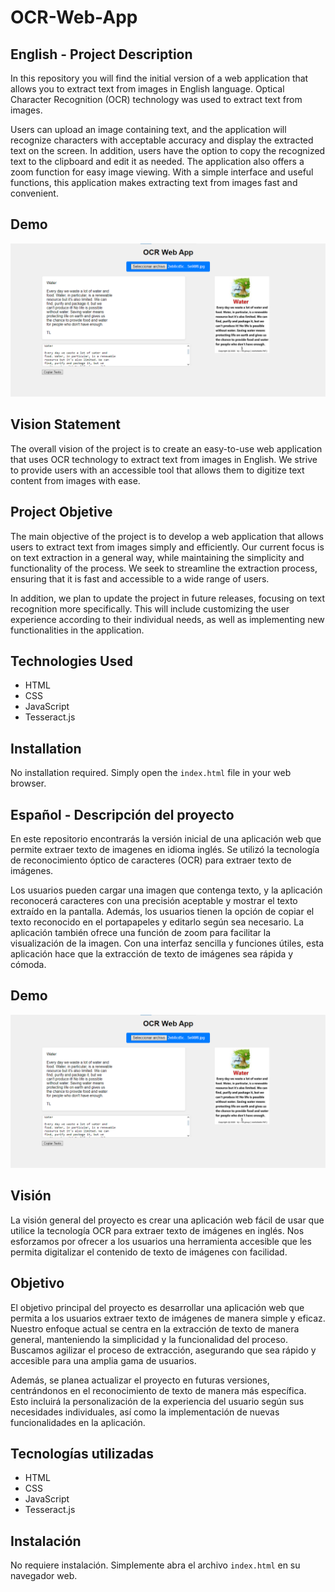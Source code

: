 # OCR-Web-App

##  English - Project Description

In this repository you will find the initial version of a web application that allows you to extract text from images in English language. Optical Character Recognition (OCR) technology was used to extract text from images. 

Users can upload an image containing text, and the application will recognize characters with acceptable accuracy and display the extracted text on the screen. In addition, users have the option to copy the recognized text to the clipboard and edit it as needed. The application also offers a zoom function for easy image viewing. With a simple interface and useful functions, this application makes extracting text from images fast and convenient.

## Demo

![Preview App](documentation\cap_app.png)

## Vision Statement

The overall vision of the project is to create an easy-to-use web application that uses OCR technology to extract text from images in English. We strive to provide users with an accessible tool that allows them to digitize text content from images with ease.

## Project Objetive

The main objective of the project is to develop a web application that allows users to extract text from images simply and efficiently. Our current focus is on text extraction in a general way, while maintaining the simplicity and functionality of the process. We seek to streamline the extraction process, ensuring that it is fast and accessible to a wide range of users.

In addition, we plan to update the project in future releases, focusing on text recognition more specifically. This will include customizing the user experience according to their individual needs, as well as implementing new functionalities in the application.

## Technologies Used

- HTML
- CSS
- JavaScript
- Tesseract.js

## Installation

No installation required. Simply open the `index.html` file in your web browser.


##  Español - Descripción del proyecto

En este repositorio encontrarás la versión inicial de una aplicación web que permite extraer texto de imagenes en idioma inglés. Se utilizó la tecnología de reconocimiento óptico de caracteres (OCR) para extraer texto de imágenes. 

Los usuarios pueden cargar una imagen que contenga texto, y la aplicación reconocerá caracteres con una precisión aceptable y mostrar el texto extraído en la pantalla. Además, los usuarios tienen la opción de copiar el texto reconocido en el portapapeles y editarlo según sea necesario. La aplicación también ofrece una función de zoom para facilitar la visualización de la imagen. Con una interfaz sencilla y funciones útiles, esta aplicación hace que la extracción de texto de imágenes sea rápida y cómoda.

## Demo

![Previsualización de la aplicación](documentation\cap_app.png)

## Visión

La visión general del proyecto es crear una aplicación web fácil de usar que utilice la tecnología OCR para extraer texto de imágenes en inglés. Nos esforzamos por ofrecer a los usuarios una herramienta accesible que les permita digitalizar el contenido de texto de imágenes con facilidad.

## Objetivo

El objetivo principal del proyecto es desarrollar una aplicación web que permita a los usuarios extraer texto de imágenes de manera simple y eficaz. Nuestro enfoque actual se centra en la extracción de texto de manera general, manteniendo la simplicidad y la funcionalidad del proceso. Buscamos agilizar el proceso de extracción, asegurando que sea rápido y accesible para una amplia gama de usuarios.

Además, se planea actualizar el proyecto en futuras versiones, centrándonos en el reconocimiento de texto de manera más específica. Esto incluirá la personalización de la experiencia del usuario según sus necesidades individuales, así como la implementación de nuevas funcionalidades en la aplicación.

## Tecnologías utilizadas

- HTML
- CSS
- JavaScript
- Tesseract.js

## Instalación

No requiere instalación. Simplemente abra el archivo `index.html` en su navegador web.
